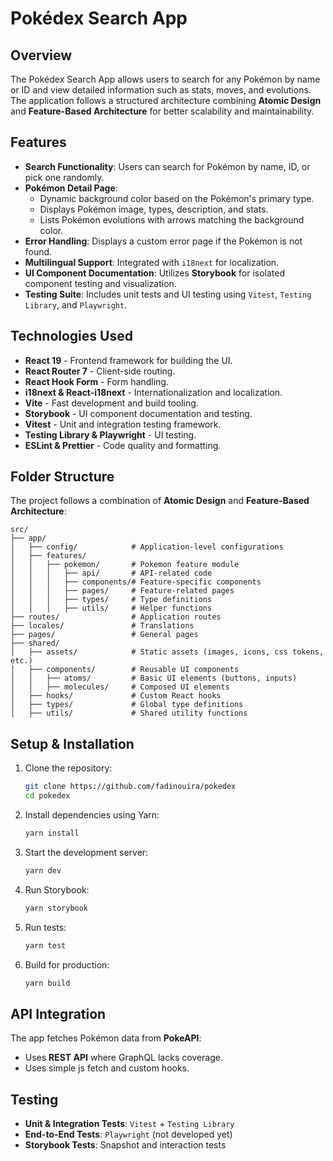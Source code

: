 # Pokédex Search App

## Overview

The Pokédex Search App allows users to search for any Pokémon by name or ID and view detailed information such as stats, moves, and evolutions. The application follows a structured architecture combining **Atomic Design** and **Feature-Based Architecture** for better scalability and maintainability.

## Features

- **Search Functionality**: Users can search for Pokémon by name, ID, or pick one randomly.
- **Pokémon Detail Page**:
  - Dynamic background color based on the Pokémon's primary type.
  - Displays Pokémon image, types, description, and stats.
  - Lists Pokémon evolutions with arrows matching the background color.
- **Error Handling**: Displays a custom error page if the Pokémon is not found.
- **Multilingual Support**: Integrated with `i18next` for localization.
- **UI Component Documentation**: Utilizes **Storybook** for isolated component testing and visualization.
- **Testing Suite**: Includes unit tests and UI testing using `Vitest`, `Testing Library`, and `Playwright`.

## Technologies Used

- **React 19** - Frontend framework for building the UI.
- **React Router 7** - Client-side routing.
- **React Hook Form** - Form handling.
- **i18next & React-i18next** - Internationalization and localization.
- **Vite** - Fast development and build tooling.
- **Storybook** - UI component documentation and testing.
- **Vitest** - Unit and integration testing framework.
- **Testing Library & Playwright** - UI testing.
- **ESLint & Prettier** - Code quality and formatting.

## Folder Structure

The project follows a combination of **Atomic Design** and **Feature-Based Architecture**:

```
src/
├── app/
│   ├── config/            # Application-level configurations
│   ├── features/
│   │   ├── pokemon/       # Pokemon feature module
│   │   │   ├── api/       # API-related code
│   │   │   ├── components/# Feature-specific components
│   │   │   ├── pages/     # Feature-related pages
│   │   │   ├── types/     # Type definitions
│   │   │   ├── utils/     # Helper functions
├── routes/                # Application routes
├── locales/               # Translations
├── pages/                 # General pages
├── shared/
│   ├── assets/            # Static assets (images, icons, css tokens, etc.)
│   ├── components/        # Reusable UI components
│   │   ├── atoms/         # Basic UI elements (buttons, inputs)
│   │   ├── molecules/     # Composed UI elements
│   ├── hooks/             # Custom React hooks
│   ├── types/             # Global type definitions
│   ├── utils/             # Shared utility functions
```

## Setup & Installation

1. Clone the repository:
   ```sh
   git clone https://github.com/fadinouira/pokedex
   cd pokedex
   ```
2. Install dependencies using Yarn:
   ```sh
   yarn install
   ```
3. Start the development server:
   ```sh
   yarn dev
   ```
4. Run Storybook:
   ```sh
   yarn storybook
   ```
5. Run tests:
   ```sh
   yarn test
   ```
6. Build for production:
   ```sh
   yarn build
   ```

## API Integration

The app fetches Pokémon data from **PokeAPI**:

- Uses **REST API** where GraphQL lacks coverage.
- Uses simple js fetch and custom hooks.

## Testing

- **Unit & Integration Tests**: `Vitest` + `Testing Library`
- **End-to-End Tests**: `Playwright` (not developed yet)
- **Storybook Tests**: Snapshot and interaction tests
